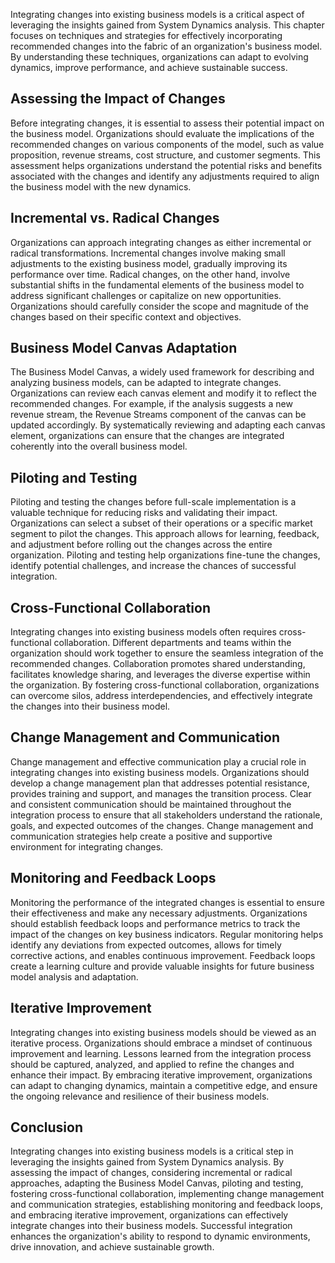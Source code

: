 
Integrating changes into existing business models is a critical aspect of leveraging the insights gained from System Dynamics analysis. This chapter focuses on techniques and strategies for effectively incorporating recommended changes into the fabric of an organization's business model. By understanding these techniques, organizations can adapt to evolving dynamics, improve performance, and achieve sustainable success.

## Assessing the Impact of Changes

Before integrating changes, it is essential to assess their potential impact on the business model. Organizations should evaluate the implications of the recommended changes on various components of the model, such as value proposition, revenue streams, cost structure, and customer segments. This assessment helps organizations understand the potential risks and benefits associated with the changes and identify any adjustments required to align the business model with the new dynamics.

## Incremental vs. Radical Changes

Organizations can approach integrating changes as either incremental or radical transformations. Incremental changes involve making small adjustments to the existing business model, gradually improving its performance over time. Radical changes, on the other hand, involve substantial shifts in the fundamental elements of the business model to address significant challenges or capitalize on new opportunities. Organizations should carefully consider the scope and magnitude of the changes based on their specific context and objectives.

## Business Model Canvas Adaptation

The Business Model Canvas, a widely used framework for describing and analyzing business models, can be adapted to integrate changes. Organizations can review each canvas element and modify it to reflect the recommended changes. For example, if the analysis suggests a new revenue stream, the Revenue Streams component of the canvas can be updated accordingly. By systematically reviewing and adapting each canvas element, organizations can ensure that the changes are integrated coherently into the overall business model.

## Piloting and Testing

Piloting and testing the changes before full-scale implementation is a valuable technique for reducing risks and validating their impact. Organizations can select a subset of their operations or a specific market segment to pilot the changes. This approach allows for learning, feedback, and adjustment before rolling out the changes across the entire organization. Piloting and testing help organizations fine-tune the changes, identify potential challenges, and increase the chances of successful integration.

## Cross-Functional Collaboration

Integrating changes into existing business models often requires cross-functional collaboration. Different departments and teams within the organization should work together to ensure the seamless integration of the recommended changes. Collaboration promotes shared understanding, facilitates knowledge sharing, and leverages the diverse expertise within the organization. By fostering cross-functional collaboration, organizations can overcome silos, address interdependencies, and effectively integrate the changes into their business model.

## Change Management and Communication

Change management and effective communication play a crucial role in integrating changes into existing business models. Organizations should develop a change management plan that addresses potential resistance, provides training and support, and manages the transition process. Clear and consistent communication should be maintained throughout the integration process to ensure that all stakeholders understand the rationale, goals, and expected outcomes of the changes. Change management and communication strategies help create a positive and supportive environment for integrating changes.

## Monitoring and Feedback Loops

Monitoring the performance of the integrated changes is essential to ensure their effectiveness and make any necessary adjustments. Organizations should establish feedback loops and performance metrics to track the impact of the changes on key business indicators. Regular monitoring helps identify any deviations from expected outcomes, allows for timely corrective actions, and enables continuous improvement. Feedback loops create a learning culture and provide valuable insights for future business model analysis and adaptation.

## Iterative Improvement

Integrating changes into existing business models should be viewed as an iterative process. Organizations should embrace a mindset of continuous improvement and learning. Lessons learned from the integration process should be captured, analyzed, and applied to refine the changes and enhance their impact. By embracing iterative improvement, organizations can adapt to changing dynamics, maintain a competitive edge, and ensure the ongoing relevance and resilience of their business models.

## Conclusion

Integrating changes into existing business models is a critical step in leveraging the insights gained from System Dynamics analysis. By assessing the impact of changes, considering incremental or radical approaches, adapting the Business Model Canvas, piloting and testing, fostering cross-functional collaboration, implementing change management and communication strategies, establishing monitoring and feedback loops, and embracing iterative improvement, organizations can effectively integrate changes into their business models. Successful integration enhances the organization's ability to respond to dynamic environments, drive innovation, and achieve sustainable growth.
